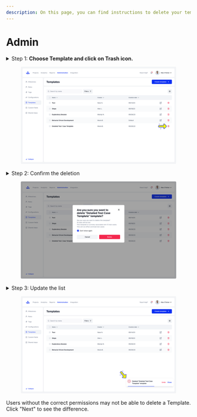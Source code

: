 ```yaml
---
description: On this page, you can find instructions to delete your templates.
---
```


# Admin

<details>

<summary>Step 1: <strong>Choose Template and click on Trash icon.</strong></summary>

Click on the trash icon to initiate the deletion process.

</details>

<figure><img src="../../../.gitbook/assets/150_Templates  - Admin.png" alt=""><figcaption></figcaption></figure>

<details>

<summary>Step 2: Confirm the deletion</summary>

A confirmation message will appear asking if you are sure you want to delete the template. Confirm your choice.

</details>

<figure><img src="../../../.gitbook/assets/152_Templates  - Admin.png" alt=""><figcaption></figcaption></figure>

<details>

<summary>Step 3: Update the list</summary>

After confirmation, the list will update to reflect the deletion.

</details>

<figure><img src="../../../.gitbook/assets/151_Templates  - Admin.png" alt=""><figcaption></figcaption></figure>

Users without the correct permissions may not be able to delete a Template. Click "Next" to see the difference.&#x20;
